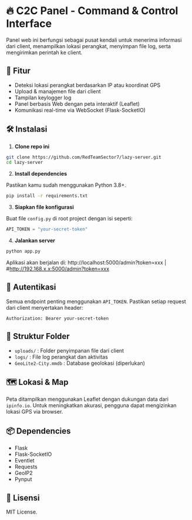# 🔥 C2C Panel - Command & Control Interface

Panel web ini berfungsi sebagai pusat kendali untuk menerima informasi dari client, menampilkan lokasi perangkat, menyimpan file log, serta mengirimkan perintah ke client.

## 🚀 Fitur

- Deteksi lokasi perangkat berdasarkan IP atau koordinat GPS
- Upload & manajemen file dari client
- Tampilan keylogger log
- Panel berbasis Web dengan peta interaktif (Leaflet)
- Komunikasi real-time via WebSocket (Flask-SocketIO)

## 🛠️ Instalasi

1. **Clone repo ini**

```bash
git clone https://github.com/RedTeamSector7/lazy-server.git
cd lazy-server
```

2. **Install dependencies**

Pastikan kamu sudah menggunakan Python 3.8+.

```bash
pip install -r requirements.txt
```

3. **Siapkan file konfigurasi**

Buat file `config.py` di root project dengan isi seperti:

```python
API_TOKEN = "your-secret-token"
```

4. **Jalankan server**

```bash
python app.py
```

Aplikasi akan berjalan di: http://localhost:5000/admin?token=xxx |<br>#http://192.168.x.x:5000/admin?token=xxx

## 🔐 Autentikasi

Semua endpoint penting menggunakan `API_TOKEN`. Pastikan setiap request dari client menyertakan header:

```
Authorization: Bearer your-secret-token
```

## 📂 Struktur Folder

- `uploads/` : Folder penyimpanan file dari client
- `logs/` : File log perangkat dan aktivitas
- `GeoLite2-City.mmdb` : Database geolokasi (diperlukan)

## 🗺️ Lokasi & Map

Peta ditampilkan menggunakan Leaflet dengan dukungan data dari `ipinfo.io`. Untuk meningkatkan akurasi, pengguna dapat mengizinkan lokasi GPS via browser.

## 📦 Dependencies

- Flask
- Flask-SocketIO
- Eventlet
- Requests
- GeoIP2
- Pynput

## 📜 Lisensi

MIT License.

